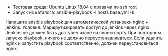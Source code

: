 - Тестовая среда: Ubuntu Linux 18.04 с правами по ssh root
- Запуск из каталога: ansible-playbook -i hosts base.yml -k

Напишите ansible playbook для автоматической установки nginx + jenkins.
Условия:
Маршрутизировать доступ до jenkins через nginx
Jenkins не должен быть доступен извне на своем порту
При повторном запуске playbook, ничего не должно переустанавливаться. Если удалить nginx и запустить playbook соответственно, должен переустановиться nginx.
